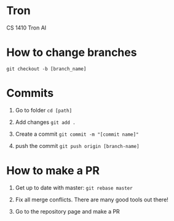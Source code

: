 # Tron
CS 1410 Tron AI

# How to change branches
`git checkout -b [branch_name]`

# Commits
1. Go to folder `cd [path]`

2. Add changes `git add .` 

3. Create a commit `git commit -m "[commit name]"`

4. push the commit `git push origin [branch-name]`

# How to make a PR
1. Get up to date with master: `git rebase master`

2. Fix all merge conflicts. There are many good tools out there!

3. Go to the repository page and make a PR

